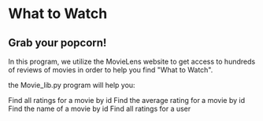 # What to Watch

## Grab your popcorn!


In this program, we utilize the MovieLens website to get access to hundreds of reviews of movies
in order to help you find "What to Watch".


the Movie_lib.py program will help you:

Find all ratings for a movie by id
Find the average rating for a movie by id
Find the name of a movie by id
Find all ratings for a user



